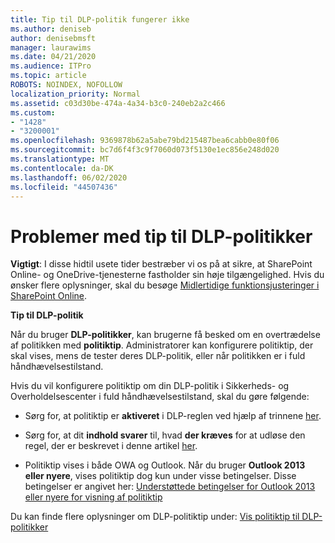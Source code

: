 ```yaml
---
title: Tip til DLP-politik fungerer ikke
ms.author: deniseb
author: denisebmsft
manager: laurawims
ms.date: 04/21/2020
ms.audience: ITPro
ms.topic: article
ROBOTS: NOINDEX, NOFOLLOW
localization_priority: Normal
ms.assetid: c03d30be-474a-4a34-b3c0-240eb2a2c466
ms.custom:
- "1428"
- "3200001"
ms.openlocfilehash: 9369878b62a5abe79bd215487bea6cabb0e80f06
ms.sourcegitcommit: bc7d6f4f3c9f7060d073f5130e1ec856e248d020
ms.translationtype: MT
ms.contentlocale: da-DK
ms.lasthandoff: 06/02/2020
ms.locfileid: "44507436"
---
```

# <a name="dlp-policy-tip-issues"></a>Problemer med tip til DLP-politikker

**Vigtigt**: I disse hidtil usete tider bestræber vi os på at sikre, at SharePoint Online- og OneDrive-tjenesterne fastholder sin høje tilgængelighed. Hvis du ønsker flere oplysninger, skal du besøge [Midlertidige funktionsjusteringer i SharePoint Online](https://aka.ms/ODSPAdjustments).

**Tip til DLP-politik**

Når du bruger **DLP-politikker**, kan brugerne få besked om en overtrædelse af politikken med **politiktip**. Administratorer kan konfigurere politiktip, der skal vises, mens de tester deres DLP-politik, eller når politikken er i fuld håndhævelsestilstand.
  
Hvis du vil konfigurere politiktip om din DLP-politik i Sikkerheds- og Overholdelsescenter i fuld håndhævelsestilstand, skal du gøre følgende:
  
- Sørg for, at politiktip er **aktiveret** i DLP-reglen ved hjælp af trinnene [her](https://docs.microsoft.com/microsoft-365/compliance/use-notifications-and-policy-tips).

- Sørg for, at dit **indhold svarer** til, hvad **der kræves** for at udløse den regel, der er beskrevet i denne artikel [her](https://docs.microsoft.com/microsoft-365/compliance/sensitive-information-type-entity-definitions).

- Politiktip vises i både OWA og Outlook. Når du bruger **Outlook 2013 eller nyere**, vises politiktip dog kun under visse betingelser. Disse betingelser er angivet her: [Understøttede betingelser for Outlook 2013 eller nyere for visning af politiktip](https://docs.microsoft.com/microsoft-365/compliance/use-notifications-and-policy-tips)

Du kan finde flere oplysninger om DLP-politiktip under: [Vis politiktip til DLP-politikker](https://docs.microsoft.com/microsoft-365/compliance/use-notifications-and-policy-tips)
  